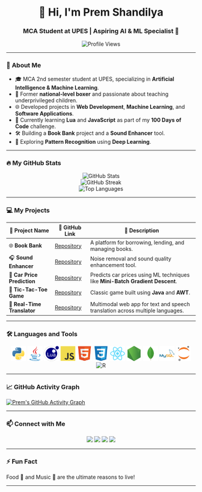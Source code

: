 <h1 align="center">👋 Hi, I'm Prem Shandilya</h1>
<h3 align="center">MCA Student at UPES | Aspiring AI & ML Specialist 🌟</h3>

<p align="center">
  <img src="https://komarev.com/ghpvc/?username=soypremshandilya&label=Profile%20views&color=0e75b6&style=flat" alt="Profile Views" />
</p>

---

### 🧠 **About Me**

- 🎓 MCA 2nd semester student at UPES, specializing in **Artificial Intelligence & Machine Learning**.
- 🥊 Former **national-level boxer** and passionate about teaching underprivileged children.
- 🌐 Developed projects in **Web Development**, **Machine Learning**, and **Software Applications**.
- 🌱 Currently learning **Lua** and **JavaScript** as part of my **100 Days of Code** challenge.
- 🛠️ Building a **Book Bank** project and a **Sound Enhancer** tool.
- 🎯 Exploring **Pattern Recognition** using **Deep Learning**.

---

### 🔥 **My GitHub Stats**

<p align="center">
  <img src="https://github-readme-stats.vercel.app/api?username=soypremshandilya&show_icons=true&theme=radical" alt="GitHub Stats" />
  <br>
  <img src="https://github-readme-streak-stats.herokuapp.com/?user=soypremshandilya&theme=radical" alt="GitHub Streak" />
  <br>
  <img src="https://github-readme-stats.vercel.app/api/top-langs/?username=soypremshandilya&layout=compact&theme=radical" alt="Top Languages" />
</p>

---

### 💻 **My Projects**

| 🚀 Project Name                 | 🔗 GitHub Link                                                                    | 📝 Description                                                                 |
|--------------------------------|----------------------------------------------------------------------------------|-------------------------------------------------------------------------------|
| 🌐 **Book Bank**                | [Repository](https://github.com/soypremshandilya/portfolio)                       | A platform for borrowing, lending, and managing books.                         |
| 🎧 **Sound Enhancer**           | [Repository](https://github.com/soypremshandilya/sound-enhancer)                  | Noise removal and sound quality enhancement tool.                              |
| 🚗 **Car Price Prediction**     | [Repository](https://github.com/soypremshandilya/car-price-prediction)            | Predicts car prices using ML techniques like **Mini-Batch Gradient Descent**.  |
| 🎲 **Tic-Tac-Toe Game**         | [Repository](https://github.com/soypremshandilya/tic-tac-toe-java)                | Classic game built using **Java** and **AWT**.                                 |
| 🔄 **Real-Time Translator**     | [Repository](https://github.com/soypremshandilya/real-time-translator)            | Multimodal web app for text and speech translation across multiple languages.  |

---

### 🛠 **Languages and Tools**

<p align="center">
    <img src="https://raw.githubusercontent.com/devicons/devicon/master/icons/python/python-original.svg" alt="Python" width="40" height="40"/>
    <img src="https://raw.githubusercontent.com/devicons/devicon/master/icons/java/java-original.svg" alt="Java" width="40" height="40"/>
    <img src="https://raw.githubusercontent.com/devicons/devicon/master/icons/lua/lua-original.svg" alt="Lua" width="40" height="40"/>
    <img src="https://raw.githubusercontent.com/devicons/devicon/master/icons/javascript/javascript-original.svg" alt="JavaScript" width="40" height="40"/>
    <img src="https://raw.githubusercontent.com/devicons/devicon/master/icons/html5/html5-original.svg" alt="HTML" width="40" height="40"/>
    <img src="https://raw.githubusercontent.com/devicons/devicon/master/icons/css3/css3-original.svg" alt="CSS" width="40" height="40"/>
    <img src="https://raw.githubusercontent.com/devicons/devicon/master/icons/react/react-original.svg" alt="React" width="40" height="40"/>
    <img src="https://raw.githubusercontent.com/devicons/devicon/master/icons/nodejs/nodejs-original.svg" alt="Node.js" width="40" height="40"/>
    <img src="https://raw.githubusercontent.com/devicons/devicon/master/icons/mongodb/mongodb-original.svg" alt="MongoDB" width="40" height="40"/>
    <img src="https://raw.githubusercontent.com/devicons/devicon/master/icons/mysql/mysql-original-wordmark.svg" alt="MySQL" width="40" height="40"/>
    <img src="https://raw.githubusercontent.com/devicons/devicon/master/icons/jupyter/jupyter-original.svg" alt="Jupyter" width="40" height="40"/>
    <img src="https://www.r-project.org/logo/Rlogo.png" alt="R" width="40" height="40"/>
</p>

---

### 📈 **GitHub Activity Graph**

[![Prem's GitHub Activity Graph](https://github-readme-activity-graph.cyclic.app/graph?username=soypremshandilya&theme=react-dark&hide_border=true&area=true)](https://github.com/ashutosh00710/github-readme-activity-graph)

---

### 📫 **Connect with Me**

<p align="center">
  <a href="https://www.linkedin.com/in/premshandilya" target="_blank"><img src="https://img.shields.io/badge/-Prem%20Shandilya-0077B5?style=for-the-badge&logo=linkedin&logoColor=white" /></a>
  <a href="https://twitter.com/itspremsean" target="_blank"><img src="https://img.shields.io/badge/-@itspremsean-1DA1F2?style=for-the-badge&logo=twitter&logoColor=white" /></a>
  <a href="https://instagram.com/iampremshandilya" target="_blank"><img src="https://img.shields.io/badge/-@iampremshandilya-E4405F?style=for-the-badge&logo=instagram&logoColor=white" /></a>
  <a href="mailto:iampremshandilya@gmail.com"><img src="https://img.shields.io/badge/-iampremshandilya@gmail.com-D14836?style=for-the-badge&logo=gmail&logoColor=white" /></a>
</p>

---

### ⚡ **Fun Fact**

Food 🍕 and Music 🎵 are the ultimate reasons to live!

---

